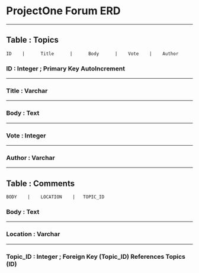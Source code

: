 # ProjectOne Forum ERD
---

## Table : Topics

```
ID    |      Title      |      Body      |    Vote    |    Author

```
### ID : Integer ; Primary Key AutoIncrement
---
### Title : Varchar
---
### Body : Text
---
### Vote : Integer
---
### Author : Varchar

---

## Table : Comments

```
BODY    |    LOCATION    |   TOPIC_ID
```

### Body : Text
---
### Location : Varchar
---
### Topic_ID : Integer ; Foreign Key (Topic_ID) References Topics (ID)
